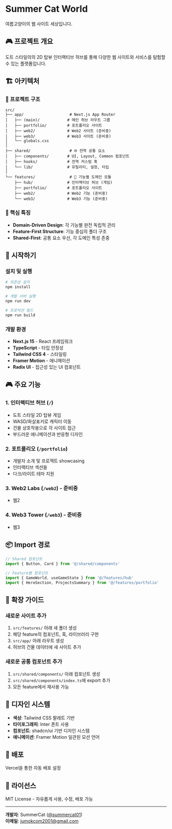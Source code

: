 # Summer Cat World

여름고양이의 웹 사이트 세상입니다.

## 🎮 프로젝트 개요

도트 스타일의의 2D 탑뷰 인터랙티브 허브를 통해 다양한 웹 사이트와 서비스를 탐험할 수 있는 플랫폼입니다.

## 🏗️ 아키텍처

### 📁 프로젝트 구조

```
src/
├── app/                    # Next.js App Router
│   ├── (main)/            # 메인 허브 라우트 그룹
│   ├── portfolio/         # 포트폴리오 사이트
│   ├── web2/              # Web2 사이트 (준비중)
│   ├── web3/              # Web3 사이트 (준비중)
│   └── globals.css
│
├── shared/                 # 🌐 전역 공통 요소
│   ├── components/        # UI, Layout, Common 컴포넌트
│   ├── hooks/             # 전역 커스텀 훅
│   └── lib/               # 유틸리티, 설정, 타입
│
└── features/               # 🎯 기능별 도메인 모듈
    ├── hub/               # 인터랙티브 허브 (게임)
    ├── portfolio/         # 포트폴리오 사이트
    ├── web2/              # Web2 기능 (준비중)
    └── web3/              # Web3 기능 (준비중)
```

### 🎯 핵심 특징

- **Domain-Driven Design**: 각 기능별 완전 독립적 관리
- **Feature-First Structure**: 기능 중심의 폴더 구조
- **Shared-First**: 공통 요소 우선, 각 도메인 특성 존중

## 🚀 시작하기

### 설치 및 실행

```bash
# 의존성 설치
npm install

# 개발 서버 실행
npm run dev

# 프로덕션 빌드
npm run build
```

### 개발 환경

- **Next.js 15** - React 프레임워크
- **TypeScript** - 타입 안정성
- **Tailwind CSS 4** - 스타일링
- **Framer Motion** - 애니메이션
- **Radix UI** - 접근성 있는 UI 컴포넌트

## 🎮 주요 기능

### 1. 인터랙티브 허브 (`/`)
- 도트 스타일 2D 탑뷰 게임
- WASD/화살표키로 캐릭터 이동
- 건물 상호작용으로 각 사이트 접근
- 부드러운 애니메이션과 반응형 디자인

### 2. 포트폴리오 (`/portfolio`)
- 개발자 소개 및 프로젝트 showcasing
- 인터랙티브 섹션들
- 다크/라이트 테마 지원

### 3. Web2 Labs (`/web2`) - 준비중
- 웹2

### 4. Web3 Tower (`/web3`) - 준비중  
- 웹3

## 📦 Import 경로

```typescript
// Shared 컴포넌트
import { Button, Card } from '@/shared/components'

// Feature별 컴포넌트
import { GameWorld, useGameState } from '@/features/hub'
import { HeroSection, ProjectsSummary } from '@/features/portfolio'
```

## 🔧 확장 가이드

### 새로운 사이트 추가

1. `src/features/` 아래 새 폴더 생성
2. 해당 feature의 컴포넌트, 훅, 라이브러리 구현  
3. `src/app/` 아래 라우트 생성
4. 허브의 건물 데이터에 새 사이트 추가

### 새로운 공통 컴포넌트 추가

1. `src/shared/components/` 아래 컴포넌트 생성
2. `src/shared/components/index.ts`에 export 추가
3. 모든 feature에서 재사용 가능

## 🎨 디자인 시스템

- **색상**: Tailwind CSS 팔레트 기반
- **타이포그래피**: Inter 폰트 사용
- **컴포넌트**: shadcn/ui 기반 디자인 시스템
- **애니메이션**: Framer Motion 일관된 모션 언어

## 🚀 배포

Vercel을 통한 자동 배포 설정

## 📄 라이선스

MIT License - 자유롭게 사용, 수정, 배포 가능

---

**개발자**: SummerCat ([@summercat01](https://github.com/summercat01))  
**이메일**: jumokcom2001@gmail.com
